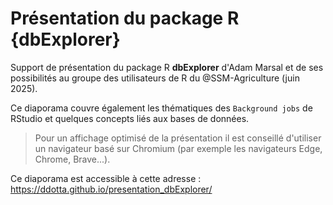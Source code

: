 # Présentation du package R {dbExplorer}

Support de présentation du package R **dbExplorer** d'Adam Marsal et de ses possibilités au groupe des utilisateurs de R du @SSM-Agriculture (juin 2025).  

Ce diaporama couvre également les thématiques des `Background jobs` de RStudio et quelques concepts liés aux bases de données.  

> Pour un affichage optimisé de la présentation il est conseillé d'utiliser un navigateur basé sur Chromium (par exemple les navigateurs Edge, Chrome, Brave...).

Ce diaporama est accessible à cette adresse : https://ddotta.github.io/presentation_dbExplorer/
